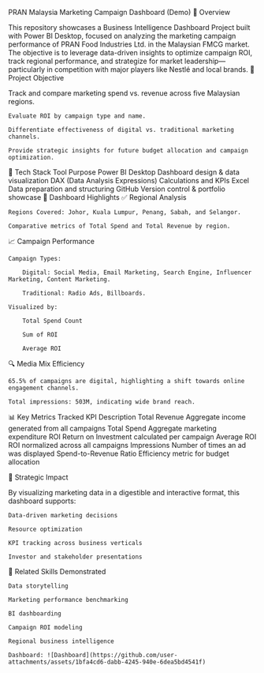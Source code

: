 PRAN Malaysia Marketing Campaign Dashboard (Demo)
🧭 Overview

This repository showcases a Business Intelligence Dashboard Project built with Power BI Desktop, focused on analyzing the marketing campaign performance of PRAN Food Industries Ltd. in the Malaysian FMCG market. The objective is to leverage data-driven insights to optimize campaign ROI, track regional performance, and strategize for market leadership—particularly in competition with major players like Nestlé and local brands.
🎯 Project Objective

 Track and compare marketing spend vs. revenue across five Malaysian regions.

    Evaluate ROI by campaign type and name.

    Differentiate effectiveness of digital vs. traditional marketing channels.

    Provide strategic insights for future budget allocation and campaign optimization.

🧰 Tech Stack
Tool	Purpose
Power BI Desktop	Dashboard design & data visualization
DAX (Data Analysis Expressions)	Calculations and KPIs
Excel	Data preparation and structuring
GitHub	Version control & portfolio showcase
📌 Dashboard Highlights
✅ Regional Analysis

    Regions Covered: Johor, Kuala Lumpur, Penang, Sabah, and Selangor.

    Comparative metrics of Total Spend and Total Revenue by region.

📈 Campaign Performance

    Campaign Types:

        Digital: Social Media, Email Marketing, Search Engine, Influencer Marketing, Content Marketing.

        Traditional: Radio Ads, Billboards.

    Visualized by:

        Total Spend Count

        Sum of ROI

        Average ROI

🔍 Media Mix Efficiency

    65.5% of campaigns are digital, highlighting a shift towards online engagement channels.

    Total impressions: 503M, indicating wide brand reach.

📊 Key Metrics Tracked
KPI	Description
Total Revenue	Aggregate income generated from all campaigns
Total Spend	Aggregate marketing expenditure
ROI	Return on Investment calculated per campaign
Average ROI	ROI normalized across all campaigns
Impressions	Number of times an ad was displayed
Spend-to-Revenue Ratio	Efficiency metric for budget allocation

🌱 Strategic Impact

By visualizing marketing data in a digestible and interactive format, this dashboard supports:

    Data-driven marketing decisions

    Resource optimization

    KPI tracking across business verticals

    Investor and stakeholder presentations

📎 Related Skills Demonstrated

    Data storytelling

    Marketing performance benchmarking

    BI dashboarding

    Campaign ROI modeling

    Regional business intelligence
    
    Dashboard: ![Dashboard](https://github.com/user-attachments/assets/1bfa4cd6-dabb-4245-940e-6dea5bd4541f)
